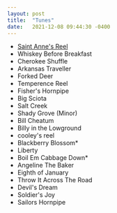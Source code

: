 ```yaml
---
layout: post
title:  "Tunes"
date:   2021-12-08 09:44:30 -0400
---
```


* [Saint Anne's Reel](https://www.mandolessons.com/wp-content/uploads/2014/11/St._Annes_Reel.pdf)
* Whiskey Before Breakfast
* Cherokee Shuffle
* Arkansas Traveller
* Forked Deer
* Temperence Reel
* Fisher's Hornpipe
* Big Sciota
* Salt Creek
* Shady Grove (Minor)
* Bill Cheatum
* Billy in the Lowground
* cooley's reel  
* Blackberry Blossom*
* Liberty
* Boil Em Cabbage Down*
* Angeline The Baker
* Eighth of January
* Throw It Across The Road
* Devil's Dream
* Soldier's Joy
* Sailors Hornpipe
